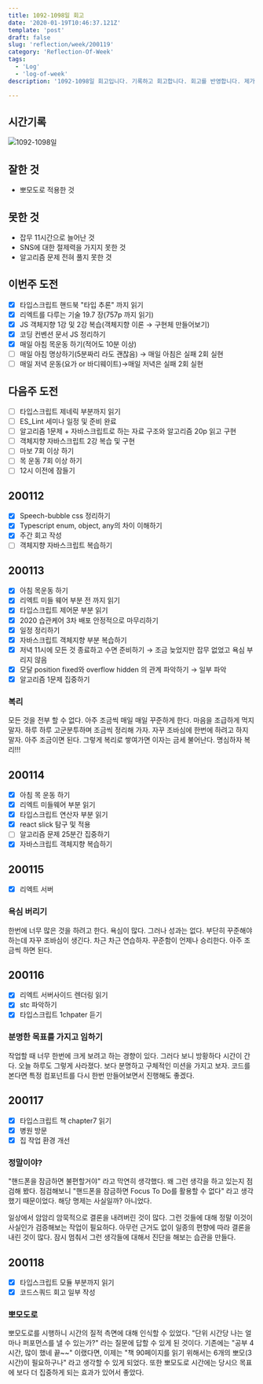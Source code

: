 ```yaml
---
title: 1092-1098일 회고
date: '2020-01-19T10:46:37.121Z'
template: 'post'
draft: false
slug: 'reflection/week/200119'
category: 'Reflection-Of-Week'
tags:
  - 'Log'
  - 'log-of-week'
description: '1092-1098일 회고입니다. 기록하고 회고합니다. 회고를 반영합니다. 제가 자라는 방식입니다.'

---
```


## 시간기록 

![1092-1098일](https://imgur.com/bylLcav.png)

## 잘한 것

- 뽀모도로 적용한 것 

## 못한 것

- 잡무 11시간으로 늘어난 것 
- SNS에 대한 절제력을 가지지 못한 것
- 알고리즘 문제 전혀 풀지 못한 것 

## 이번주 도전
- [x] 타입스크립트 핸드북 "타입 추론" 까지 읽기 
- [x] 리엑트를 다루는 기술 19.7 장(757p 까지 읽기) 
- [x] JS 객체지향 1강 및 2강 복습(객체지향 이론 &rarr; 구현체 만들어보기) 
- [x] 코딩 컨벤션 문서 JS 정리하기
- [x] 매일 아침 목운동 하기(적어도 10분 이상) 
- [ ] 매일 아침 명상하기(5분짜리 라도 괜찮음) → 매일 아침은 실패 2회 실현
- [ ] 매일 저녁 운동(요가 or 바디웨이트)→매일 저녁은 실패 2회 실현

## 다음주 도전

- [ ] 타입스크립트 제네릭 부분까지 읽기 
- [ ] ES_Lint 세미나 일정 및 준비 완료  
- [ ] 알고리즘 1문제 + 자바스크립트로 하는 자료 구조와 알고리즘 20p 읽고 구현
- [ ] 객체지향 자바스크립트 2강 복습 및 구현 
- [ ] 마보 7회 이상 하기 
- [ ] 목 운동 7회 이상 하기 
- [ ] 12시 이전에 잠들기 

## 200112

- [x] Speech-bubble css 정리하기 
- [x] Typescript enum, object, any의 차이 이해하기 
- [x] 주간 회고 작성 
- [ ] 객체지향 자바스크립트 복습하기 

## 200113

- [x] 아침 목운동 하기 
- [x] 리엑트 미들 웨어 부분 전 까지 읽기
- [x] 타입스크립트 제어문 부분 읽기
- [x] 2020 습관케어 3차 배포 안정적으로 마무리하기 
- [x] 일정 정리하기 
- [x] 자바스크립트 객체지향 부분 복습하기 
- [x] 저녁 11시에 모든 것 종료하고 수면 준비하기 &rarr; 조금 늦었지만 잡무 없었고 욕심 부리지 않음
- [x] 모달 position fixed와 overflow hidden 의 관계 파악하기 &rarr; 일부 파악
- [x] 알고리즘 1문제 집중하기

### 복리

모든 것을 전부 할 수 없다. 아주 조금씩 매일 매일 꾸준하게 한다. 마음을 조급하게 먹지 말자. 하루 하루 고군분투하며 조금씩 정리해 가자. 자꾸 조바심에 한번에 하려고 하지 말자. 아주 조금이면 된다. 그렇게 복리로 쌓여가면 이자는 금세 불어난다. 명심하자 복리!!!

## 200114

- [x] 아침 목 운동 하기
- [x] 리엑트 미들웨어 부분 읽기
- [x] 타입스크립트 연산자 부분 읽기
- [x] react slick 탐구 및 적용
- [ ] 알고리즘 문제 25분간 집중하기
- [x] 자바스크립트 객체지향 복습하기 

## 200115

- [x] 리엑트 서버

### 욕심 버리기 

한번에 너무 많은 것을 하려고 한다. 욕심이 많다. 그러나 성과는 없다. 부단히 꾸준해야 하는데 자꾸 조바심이 생긴다. 차근 차근 연습하자. 꾸준함이 언제나 승리한다. 아주 조금씩 하면 된다. 

## 200116

- [x] 리엑트 서버사이드 렌더링 읽기 
- [x] stc 파악하기 
- [x] 타입스크립트 1chpater 듣기 

### 분명한 목표를 가지고 임하기 

작업할 때 너무 한번에 크게 보려고 하는 경향이 있다. 그러다 보니 방황하다 시간이 간다. 오늘 하루도 그렇게 사라졌다. 보다 분명하고 구체적인 미션을 가지고 보자. 코드를 본다면 특정 컴포넌트를 다시 한번 만들어보면서 진행해도 좋겠다. 

## 200117

- [x] 타입스크립트 책 chapter7 읽기 
- [x] 병원 방문
- [x] 집 작업 환경 개선

### 정말이야?

"핸드폰을 잠금하면 불편할거야" 라고 막연히 생각했다. 왜 그런 생각을 하고 있는지 점검해 봤다. 점검해보니 "핸드폰을 잠금하면 Focus To Do를 활용할 수 없다" 라고 생각했기 때문이었다. 해당 명제는 사실일까?  아니었다. 

일상에서 암암리 암묵적으로 결론을 내려버린 것이 많다. 그런 것들에 대해 정말 이것이 사실인가 검증해보는 작업이 필요하다. 아무런 근거도 없이 일종의 편향에 따라 결론을 내린 것이 많다. 잠시 멈춰서 그런 생각들에 대해서 진단을 해보는 습관을 만들다.

## 200118
- [x] 타입스크립트 모듈 부분까지 읽기
- [x] 코드스쿼드 회고 일부 작성 

### 뽀모도로 

뽀모도로를 시행하니 시간의 질적 측면에 대해 인식할 수 있었다. "단위 시간당 나는 얼마나 퍼포먼스를 낼 수 있는가?" 라는 질문에 답할 수 있게 된 것이다. 기존에는 "공부 4시간, 많이 했네 끝~~" 이랬다면, 이제는 "책 90페이지를 읽기 위해서는 6개의 뽀모(3시간)이 필요하구나" 라고 생각할 수 있게 되었다. 또한 뽀모도로 시간에는 당시으 목표에 보다 더 집중하게 되는 효과가 있어서 좋았다.



